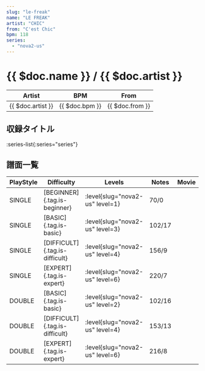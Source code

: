 ```yaml
---
slug: "le-freak"
name: "LE FREAK"
artist: "CHIC"
from: "C'est Chic"
bpm: 118
series:
  - "nova2-us"
---
```


# {{ $doc.name }} / {{ $doc.artist }}

|Artist|BPM|From|
|------|---|----|
|{{ $doc.artist }}|{{ $doc.bpm }}|{{ $doc.from }}|

## 収録タイトル

:series-list{:series="series"}

## 譜面一覧

|PlayStyle|Difficulty|Levels|Notes|Movie|
|---------|----------|------|-----|-----|
|SINGLE|[BEGINNER]{.tag.is-beginner}|<div class="field is-grouped is-grouped-multiline"> :level{slug="nova2-us" level=1}</div>|70/0||
|SINGLE|[BASIC]{.tag.is-basic}|<div class="field is-grouped is-grouped-multiline"> :level{slug="nova2-us" level=3}</div>|102/17||
|SINGLE|[DIFFICULT]{.tag.is-difficult}|<div class="field is-grouped is-grouped-multiline"> :level{slug="nova2-us" level=4}</div>|156/9||
|SINGLE|[EXPERT]{.tag.is-expert}|<div class="field is-grouped is-grouped-multiline"> :level{slug="nova2-us" level=6}</div>|220/7||
|DOUBLE|[BASIC]{.tag.is-basic}|<div class="field is-grouped is-grouped-multiline"> :level{slug="nova2-us" level=2}</div>|102/16||
|DOUBLE|[DIFFICULT]{.tag.is-difficult}|<div class="field is-grouped is-grouped-multiline"> :level{slug="nova2-us" level=4}</div>|153/13||
|DOUBLE|[EXPERT]{.tag.is-expert}|<div class="field is-grouped is-grouped-multiline"> :level{slug="nova2-us" level=6}</div>|216/8||
